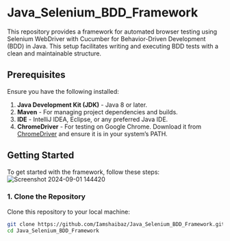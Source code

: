 # Java_Selenium_BDD_Framework

This repository provides a framework for automated browser testing using Selenium WebDriver with Cucumber for Behavior-Driven Development (BDD) in Java. This setup facilitates writing and executing BDD tests with a clean and maintainable structure.

## Prerequisites

Ensure you have the following installed:

1. **Java Development Kit (JDK)** - Java 8 or later.
2. **Maven** - For managing project dependencies and builds.
3. **IDE** - IntelliJ IDEA, Eclipse, or any preferred Java IDE.
4. **ChromeDriver** - For testing on Google Chrome. Download it from [ChromeDriver](https://sites.google.com/a/chromium.org/chromedriver/downloads) and ensure it is in your system’s PATH.

## Getting Started

To get started with the framework, follow these steps:
![Screenshot 2024-09-01 144420](https://github.com/user-attachments/assets/4e6ec5c3-2043-40ae-96a9-398b11e3ea93)

### 1. Clone the Repository

Clone this repository to your local machine:

```bash
git clone https://github.com/Iamshaibaz/Java_Selenium_BDD_Framework.git
cd Java_Selenium_BDD_Framework



